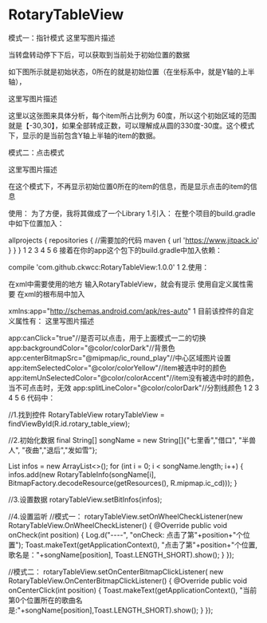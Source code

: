 # RotaryTableView
模式一：指针模式 
这里写图片描述

当转盘转动停下下后，可以获取到当前处于初始位置的数据

如下图所示就是初始状态，0所在的就是初始位置（在坐标系中，就是Y轴的上半轴），

这里写图片描述

这里以这张图来具体分析，每个item所占比例为 60度，所以这个初始区域的范围就是【-30,30】，如果全部转成正数，可以理解成从圆的330度-30度。这个模式下，显示的是当前包含Y轴上半轴的item的数据。

模式二：点击模式

这里写图片描述

在这个模式下，不再显示初始位置0所在的item的信息，而是显示点击的item的信息

使用： 
为了方便，我将其做成了一个Library 
1.引入： 
在整个项目的build.gradle中如下位置加入：

allprojects {
        repositories {
            //需要加的代码
            maven { url 'https://www.jitpack.io' }
        }
    }
1
2
3
4
5
6
接着在你的app这个包下的build.gradle中加入依赖：

compile 'com.github.ckwcc:RotaryTableView:1.0.0'
1
2.使用：

在xml中需要使用的地方 输入RotaryTableView，就会有提示 
使用自定义属性需要 在xml的根布局中加入

xmlns:app="http://schemas.android.com/apk/res-auto"
1
目前该控件的自定义属性有： 
这里写图片描述

app:canClick="true"//是否可以点击，用于上面模式一二的切换
app:backgroundColor="@color/colorDark"//背景色
app:centerBitmapSrc="@mipmap/ic_round_play"//中心区域图片设置
app:itemSelectedColor="@color/colorYellow"//item被选中时的颜色
app:itemUnSelectedColor="@color/colorAccent"//item没有被选中时的颜色，当不可点击时，无效
app:splitLineColor="@color/colorDark"//分割线颜色
1
2
3
4
5
6
代码中：

//1.找到控件
RotaryTableView rotaryTableView = findViewById(R.id.rotary_table_view);

//2.初始化数据
final String[] songName = new String[]{"七里香","借口", "半兽人", "夜曲","退后","发如雪"};

List<RotaryTableInfo> infos = new ArrayList<>();
for (int i = 0; i < songName.length; i++) {
    infos.add(new RotaryTableInfo(songName[i], 
                            BitmapFactory.decodeResource(getResources(), R.mipmap.ic_cd)));
}

//3.设置数据
rotaryTableView.setBitInfos(infos);

//4.设置监听
//模式一：
rotaryTableView.setOnWheelCheckListener(new RotaryTableView.OnWheelCheckListener() {
       @Override
       public void onCheck(int position) {
           Log.d("----", "onCheck: 点击了第"+position+"个位置");
           Toast.makeText(getApplicationContext(),
           "点击了第"+position+"个位置,歌名是："+songName[position],
           Toast.LENGTH_SHORT).show();
       }
 });

//模式二：
rotaryTableView.setOnCenterBitmapClickListener(
        new RotaryTableView.OnCenterBitmapClickListener() {
            @Override
            public void onCenterClick(int position) {
                Toast.makeText(getApplicationContext(),
                "当前第0个位置所在的歌曲名是:"+songName[position],Toast.LENGTH_SHORT).show();
            }
 });
